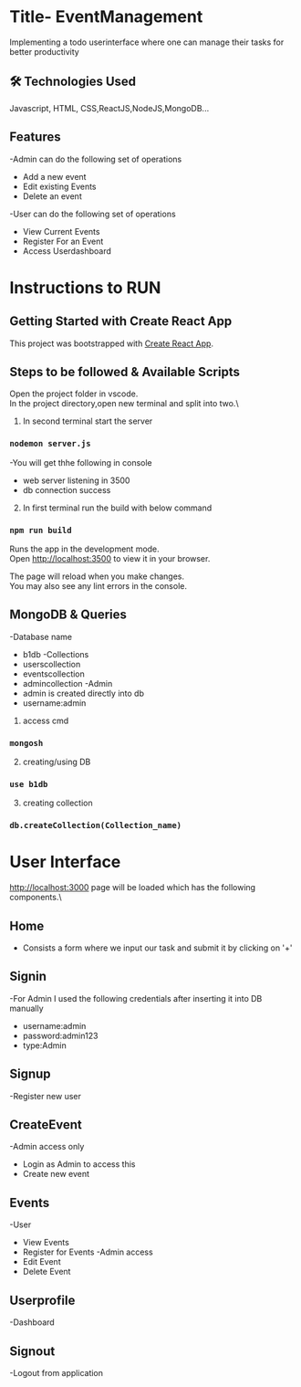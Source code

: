 
# Title- EventManagement

Implementing a todo userinterface where one can manage their tasks for better productivity


## 🛠 Technologies Used
Javascript, HTML, CSS,ReactJS,NodeJS,MongoDB...


## Features

-Admin can do the following set of operations
- Add a new event 
- Edit existing Events
- Delete an event 

-User can do the following set of operations
- View Current Events 
- Register For an Event
- Access Userdashboard 

# Instructions to RUN
## Getting Started with Create React App

This project was bootstrapped with [Create React App](https://github.com/facebook/create-react-app).

## Steps to be followed & Available Scripts
Open the project folder in vscode.\
In the project directory,open new terminal and split into two.\
1. In second terminal start the server
### `nodemon server.js`
-You will get thhe following in console
- web server listening in 3500
- db connection success

2. In first terminal run the build with below command

### `npm run build`

Runs the app in the development mode.\
Open [http://localhost:3500](http://localhost:3500) to view it in your browser.

The page will reload when you make changes.\
You may also see any lint errors in the console.

## MongoDB & Queries
-Database name
- b1db
-Collections
- userscollection
- eventscollection
- admincollection
-Admin
- admin is created directly into db 
- username:admin

1. access cmd
### `mongosh`

2. creating/using DB
### `use b1db`

3. creating collection
### `db.createCollection(Collection_name)`



# User Interface
[http://localhost:3000](http://localhost:3000) page will be loaded which has the following components.\
## Home
- Consists a form where we input our task and submit it by clicking on '+'
## Signin
-For Admin I used the following credentials after inserting it into DB manually
- username:admin
- password:admin123
- type:Admin
## Signup
-Register new user
## CreateEvent
-Admin access only
- Login as Admin to access this 
- Create new event
## Events
-User
- View Events
- Register for Events
-Admin access
- Edit Event
- Delete Event
## Userprofile
-Dashboard
## Signout
-Logout from application

